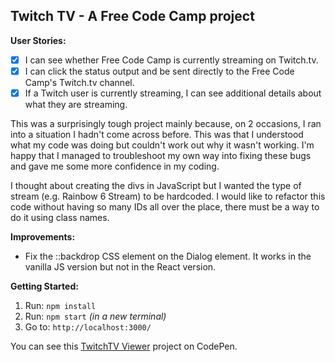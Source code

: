 ## Twitch TV -  A Free Code Camp project

**User Stories:**
- [x] I can see whether Free Code Camp is currently streaming on Twitch.tv.
- [x] I can click the status output and be sent directly to the Free Code Camp's
 Twitch.tv channel.
- [x] If a Twitch user is currently streaming, I can see additional details 
about what they are streaming.

This was a surprisingly tough project mainly because, on 2 occasions, I ran into
 a situation I hadn't come across before. This was that I understood what my 
 code was doing but couldn't work out why it wasn't working. I'm happy that I 
 managed to troubleshoot my own way into fixing these bugs and gave me some more
  confidence in my coding.

I thought about creating the divs in JavaScript but I wanted the type of stream 
(e.g. Rainbow 6 Stream) to be hardcoded. I would like to refactor this code 
without having so many IDs all over the place, there must be a way to do it 
using class names.

**Improvements:**
- Fix the ::backdrop CSS element on the Dialog element. It works in the vanilla
JS version but not in the React version.

**Getting Started:**
 1. Run: `npm install`
 2. Run: `npm start` _(in a new terminal)_
 3. Go to: `http://localhost:3000/`

You can see this [TwitchTV Viewer](https://codepen.io/Pagey/pen/VybzaY) project 
on CodePen.